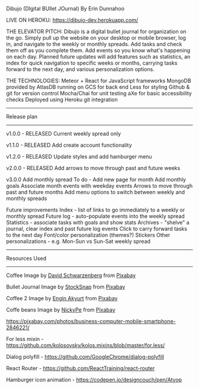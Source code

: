 Dibujo (DIgital BUllet JOurnal)
By Erin Dunnahoo

LIVE ON HEROKU: https://dibujo-dev.herokuapp.com/

THE ELEVATOR PITCH:
Dibujo is a digital bullet journal for organization on the go. Simply pull up the website on your desktop or mobile browser, log in, and navigate to the weekly or monthly spreads. Add tasks and check them off as you complete them. Add events so you know what's happening on each day. Planned future updates will add features such as statistics, an index for quick navigation to specific weeks or months, carrying tasks forward to the next day, and various personalization options.

THE TECHNOLOGIES:
Meteor + React for JavaScript frameworks
MongoDB provided by AtlasDB running on GCS for back end
Less for styling
Github & git for version control
Mocha/Chai for unit testing
aXe for basic accessibility checks
Deployed using Heroku git integration

**********************************
Release plan
**********************************
v1.0.0 - RELEASED
Current weekly spread only

v1.1.0 - RELEASED
Add create account functionality

v1.2.0 - RELEASED
Update styles and add hamburger menu

v2.0.0 - RELEASED
Add arrows to move through past and future weeks

v3.0.0
Add monthly spread
    To do -
        Add new page for month
        Add monthly goals
        Associate month events with weekday events
        Arrows to move through past and future months
        Add menu options to switch between weekly and monthly spreads

Future improvements
    Index - list of links to go immediately to a weekly or monthly spread
    Future log - auto-populate events into the weekly spread
    Statistics - associate tasks with goals and show stats
    Archives - "shelve" a journal, clear index and past future log events
    Click to carry forward tasks to the next day
    Font/color personalization (themes?)
    Stickers
    Other personalizations - e.g. Mon-Sun vs Sun-Sat weekly spread


**********************************
Resources Used
**********************************
Coffee Image by <a href="https://pixabay.com/users/6689062-6689062/?utm_source=link-attribution&amp;utm_medium=referral&amp;utm_campaign=image&amp;utm_content=2847042">David Schwarzenberg</a> from <a href="https://pixabay.com/?utm_source=link-attribution&amp;utm_medium=referral&amp;utm_campaign=image&amp;utm_content=2847042">Pixabay</a>

Bullet Journal Image by <a href="https://pixabay.com/users/stocksnap-894430/?utm_source=link-attribution&amp;utm_medium=referral&amp;utm_campaign=image&amp;utm_content=2562345">StockSnap</a> from <a href="https://pixabay.com/?utm_source=link-attribution&amp;utm_medium=referral&amp;utm_campaign=image&amp;utm_content=2562345">Pixabay</a>

Coffee 2 Image by <a href="https://pixabay.com/users/engin_akyurt-3656355/?utm_source=link-attribution&amp;utm_medium=referral&amp;utm_campaign=image&amp;utm_content=2242213">Engin Akyurt</a> from <a href="https://pixabay.com/?utm_source=link-attribution&amp;utm_medium=referral&amp;utm_campaign=image&amp;utm_content=2242213">Pixabay</a>

Coffe beans Image by <a href="https://pixabay.com/users/nickype-10327513/?utm_source=link-attribution&amp;utm_medium=referral&amp;utm_campaign=image&amp;utm_content=5447420">NickyPe</a> from <a href="https://pixabay.com/?utm_source=link-attribution&amp;utm_medium=referral&amp;utm_campaign=image&amp;utm_content=5447420">Pixabay</a>

https://pixabay.com/photos/business-computer-mobile-smartphone-2846221/

For less mixin - https://github.com/kolosovsky/kolos.mixins/blob/master/for.less/

Dialog polyfill - https://github.com/GoogleChrome/dialog-polyfill

React Router - https://github.com/ReactTraining/react-router

Hamburger icon animation - https://codepen.io/designcouch/pen/Atyop